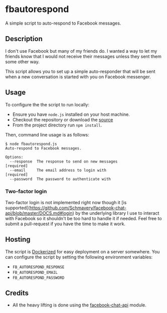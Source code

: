 # fbautorespond

A simple script to auto-respond to Facebook messages.

## Description

I don't use Facebook but many of my friends do.  I wanted a way to let my friends know that I would not receive their messages unless they sent them some other way.

This script allows you to set up a simple auto-responder that will be sent when a new conversation is started with you on Facebook messenger.

## Usage

To configure the the script to run locally:

- Ensure you have `node.js` installed on your host machine.
- Checkout the repository or download the [source](https://github.com/jkp/fbautorespond/archive/master.zip)
- From the project directory run `npm install`.

Then, command line usage is as follows:

```
$ node fbautorespond.js
Auto-respond to Facebook messages.

Options:
  --response  The response to send on new messages                    [required]
  --email     The email address to login with                         [required]
  --password  The password to authenticate with
```

### Two-factor login

Two-factor login is not implemented right now though it [is supported[(https://github.com/Schmavery/facebook-chat-api/blob/master/DOCS.md#login) by the underlying library I use to interact with Facebook so it shouldn't be too hard to handle it if needed.  Feel free to submit a pull-request if you have the time to make it work.

## Hosting

The script is [Dockerized](https://hub.docker.com/r/jamiekp/fbautorespond/) for easy deployment on a server somewhere. You can configure the script by setting the following environment variables:

* `FB_AUTORESPOND_RESPONSE`
* `FB_AUTORESPOND_EMAIL`
* `FB_AUTORESPOND_PASSWORD`

## Credits

- All the heavy lifting is done using the [facebook-chat-api](https://github.com/Schmavery/facebook-chat-api) module.
